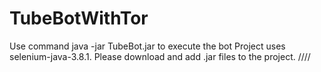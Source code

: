# TubeBotWithTor
Use command java -jar TubeBot.jar to execute the bot
Project uses selenium-java-3.8.1. Please download and add .jar files to the project. 
////

